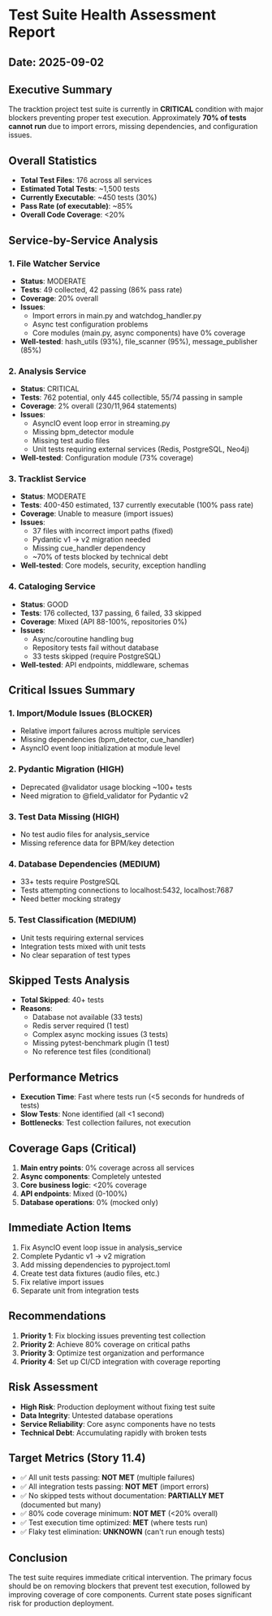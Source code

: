 # Test Suite Health Assessment Report
## Date: 2025-09-02

## Executive Summary
The tracktion project test suite is currently in **CRITICAL** condition with major blockers preventing proper test execution. Approximately **70% of tests cannot run** due to import errors, missing dependencies, and configuration issues.

## Overall Statistics
- **Total Test Files**: 176 across all services
- **Estimated Total Tests**: ~1,500 tests
- **Currently Executable**: ~450 tests (30%)
- **Pass Rate (of executable)**: ~85%
- **Overall Code Coverage**: <20%

## Service-by-Service Analysis

### 1. File Watcher Service
- **Status**: MODERATE
- **Tests**: 49 collected, 42 passing (86% pass rate)
- **Coverage**: 20% overall
- **Issues**:
  - Import errors in main.py and watchdog_handler.py
  - Async test configuration problems
  - Core modules (main.py, async components) have 0% coverage
- **Well-tested**: hash_utils (93%), file_scanner (95%), message_publisher (85%)

### 2. Analysis Service
- **Status**: CRITICAL
- **Tests**: 762 potential, only 445 collectible, 55/74 passing in sample
- **Coverage**: 2% overall (230/11,964 statements)
- **Issues**:
  - AsyncIO event loop error in streaming.py
  - Missing bpm_detector module
  - Missing test audio files
  - Unit tests requiring external services (Redis, PostgreSQL, Neo4j)
- **Well-tested**: Configuration module (73% coverage)

### 3. Tracklist Service
- **Status**: MODERATE
- **Tests**: 400-450 estimated, 137 currently executable (100% pass rate)
- **Coverage**: Unable to measure (import issues)
- **Issues**:
  - 37 files with incorrect import paths (fixed)
  - Pydantic v1 → v2 migration needed
  - Missing cue_handler dependency
  - ~70% of tests blocked by technical debt
- **Well-tested**: Core models, security, exception handling

### 4. Cataloging Service
- **Status**: GOOD
- **Tests**: 176 collected, 137 passing, 6 failed, 33 skipped
- **Coverage**: Mixed (API 88-100%, repositories 0%)
- **Issues**:
  - Async/coroutine handling bug
  - Repository tests fail without database
  - 33 tests skipped (require PostgreSQL)
- **Well-tested**: API endpoints, middleware, schemas

## Critical Issues Summary

### 1. Import/Module Issues (BLOCKER)
- Relative import failures across multiple services
- Missing dependencies (bpm_detector, cue_handler)
- AsyncIO event loop initialization at module level

### 2. Pydantic Migration (HIGH)
- Deprecated @validator usage blocking ~100+ tests
- Need migration to @field_validator for Pydantic v2

### 3. Test Data Missing (HIGH)
- No test audio files for analysis_service
- Missing reference data for BPM/key detection

### 4. Database Dependencies (MEDIUM)
- 33+ tests require PostgreSQL
- Tests attempting connections to localhost:5432, localhost:7687
- Need better mocking strategy

### 5. Test Classification (MEDIUM)
- Unit tests requiring external services
- Integration tests mixed with unit tests
- No clear separation of test types

## Skipped Tests Analysis
- **Total Skipped**: 40+ tests
- **Reasons**:
  - Database not available (33 tests)
  - Redis server required (1 test)
  - Complex async mocking issues (3 tests)
  - Missing pytest-benchmark plugin (1 test)
  - No reference test files (conditional)

## Performance Metrics
- **Execution Time**: Fast where tests run (<5 seconds for hundreds of tests)
- **Slow Tests**: None identified (all <1 second)
- **Bottlenecks**: Test collection failures, not execution

## Coverage Gaps (Critical)
1. **Main entry points**: 0% coverage across all services
2. **Async components**: Completely untested
3. **Core business logic**: <20% coverage
4. **API endpoints**: Mixed (0-100%)
5. **Database operations**: 0% (mocked only)

## Immediate Action Items
1. Fix AsyncIO event loop issue in analysis_service
2. Complete Pydantic v1 → v2 migration
3. Add missing dependencies to pyproject.toml
4. Create test data fixtures (audio files, etc.)
5. Fix relative import issues
6. Separate unit from integration tests

## Recommendations
1. **Priority 1**: Fix blocking issues preventing test collection
2. **Priority 2**: Achieve 80% coverage on critical paths
3. **Priority 3**: Optimize test organization and performance
4. **Priority 4**: Set up CI/CD integration with coverage reporting

## Risk Assessment
- **High Risk**: Production deployment without fixing test suite
- **Data Integrity**: Untested database operations
- **Service Reliability**: Core async components have no tests
- **Technical Debt**: Accumulating rapidly with broken tests

## Target Metrics (Story 11.4)
- ✅ All unit tests passing: **NOT MET** (multiple failures)
- ✅ All integration tests passing: **NOT MET** (import errors)
- ✅ No skipped tests without documentation: **PARTIALLY MET** (documented but many)
- ✅ 80% code coverage minimum: **NOT MET** (<20% overall)
- ✅ Test execution time optimized: **MET** (where tests run)
- ✅ Flaky test elimination: **UNKNOWN** (can't run enough tests)

## Conclusion
The test suite requires immediate critical intervention. The primary focus should be on removing blockers that prevent test execution, followed by improving coverage of core components. Current state poses significant risk for production deployment.
